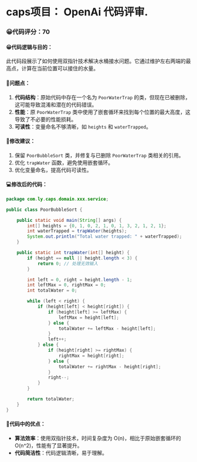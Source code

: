 # caps项目： OpenAi 代码评审.
### 😀代码评分：70
#### 😀代码逻辑与目的：
此代码段展示了如何使用双指针技术解决水桶接水问题。它通过维护左右两端的最高点，计算在当前位置可以接住的水量。

#### 🎯问题点：
1. **代码结构**：原始代码中存在一个名为 `PoorWaterTrap` 的类，但现在已被删除，这可能导致混淆和潜在的代码错误。
2. **性能**：原 `PoorWaterTrap` 类中使用了嵌套循环来找到每个位置的最大高度，这导致了不必要的性能损耗。
3. **可读性**：变量命名不够清晰，如 `heights` 和 `waterTrapped`。

#### 🎯修改建议：
1. 保留 `PoorBubbleSort` 类，并修复与已删除 `PoorWaterTrap` 类相关的引用。
2. 优化 `trapWater` 函数，避免使用嵌套循环。
3. 优化变量命名，提高代码可读性。

#### 💻修改后的代码：
```java
package com.ly.caps.domain.xxx.service;

public class PoorBubbleSort {

    public static void main(String[] args) {
        int[] heights = {0, 1, 0, 2, 1, 0, 1, 3, 2, 1, 2, 1};
        int waterTrapped = trapWater(heights);
        System.out.println("Total water trapped: " + waterTrapped);
    }

    public static int trapWater(int[] height) {
        if (height == null || height.length < 3) {
            return 0; // 处理无效输入
        }

        int left = 0, right = height.length - 1;
        int leftMax = 0, rightMax = 0;
        int totalWater = 0;

        while (left < right) {
            if (height[left] < height[right]) {
                if (height[left] >= leftMax) {
                    leftMax = height[left];
                } else {
                    totalWater += leftMax - height[left];
                }
                left++;
            } else {
                if (height[right] >= rightMax) {
                    rightMax = height[right];
                } else {
                    totalWater += rightMax - height[right];
                }
                right--;
            }
        }

        return totalWater;
    }
}
```

#### 🌟代码中的优点：
- **算法效率**：使用双指针技术，时间复杂度为 O(n)，相比于原始嵌套循环的 O(n^2)，性能有了显著提升。
- **代码简洁性**：代码逻辑清晰，易于理解。